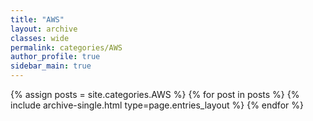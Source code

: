 ```yaml
---
title: "AWS"
layout: archive
classes: wide
permalink: categories/AWS
author_profile: true
sidebar_main: true
---
```



{% assign posts = site.categories.AWS %}
{% for post in posts %} {% include archive-single.html type=page.entries_layout %} {% endfor %}